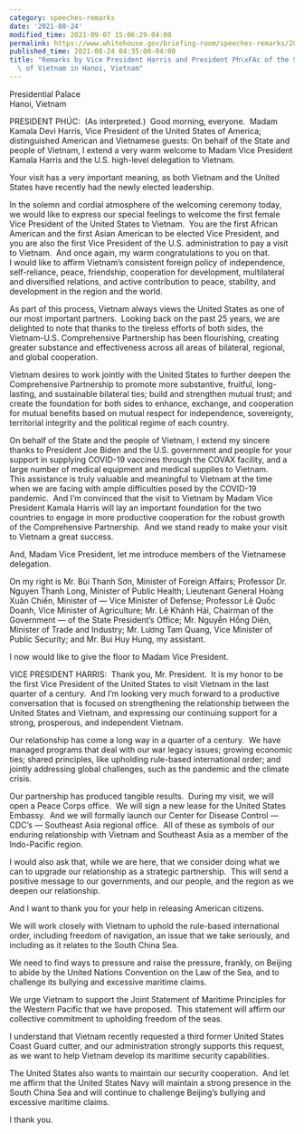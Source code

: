 ```yaml
---
category: speeches-remarks
date: '2021-08-24'
modified_time: 2021-09-07 15:06:29-04:00
permalink: https://www.whitehouse.gov/briefing-room/speeches-remarks/2021/08/24/remarks-by-vice-president-harris-and-president-phuc-of-the-socialist-republic-of-vietnam-in-hanoi-vietnam/
published_time: 2021-08-24 04:35:00-04:00
title: "Remarks by Vice President Harris and President Ph\xFAc of the Socialist Republic\
  \ of Vietnam in Hanoi, Vietnam"
---
```

 
Presidential Palace  
Hanoi, Vietnam

PRESIDENT PHÚC:  (As interpreted.)  Good morning, everyone.  Madam
Kamala Devi Harris, Vice President of the United States of America;
distinguished American and Vietnamese guests: On behalf of the State and
people of Vietnam, I extend a very warm welcome to Madam Vice President
Kamala Harris and the U.S. high-level delegation to Vietnam.  
  
Your visit has a very important meaning, as both Vietnam and the United
States have recently had the newly elected leadership.  
  
In the solemn and cordial atmosphere of the welcoming ceremony today, we
would like to express our special feelings to welcome the first female
Vice President of the United States to Vietnam.  You are the first
African American and the first Asian American to be elected Vice
President, and you are also the first Vice President of the U.S.
administration to pay a visit to Vietnam.  And once again, my warm
congratulations to you on that.  
I would like to affirm Vietnam’s consistent foreign policy of
independence, self-reliance, peace, friendship, cooperation for
development, multilateral and diversified relations, and active
contribution to peace, stability, and development in the region and the
world.  
  
As part of this process, Vietnam always views the United States as one
of our most important partners.  Looking back on the past 25 years, we
are delighted to note that thanks to the tireless efforts of both sides,
the Vietnam-U.S. Comprehensive Partnership has been flourishing,
creating greater substance and effectiveness across all areas of
bilateral, regional, and global cooperation.  
  
Vietnam desires to work jointly with the United States to further deepen
the Comprehensive Partnership to promote more substantive, fruitful,
long-lasting, and sustainable bilateral ties; build and strengthen
mutual trust; and create the foundation for both sides to enhance,
exchange, and cooperation for mutual benefits based on mutual respect
for independence, sovereignty, territorial integrity and the political
regime of each country.  
  
On behalf of the State and the people of Vietnam, I extend my sincere
thanks to President Joe Biden and the U.S. government and people for
your support in supplying COVID-19 vaccines through the COVAX facility,
and a large number of medical equipment and medical supplies to
Vietnam.  
This assistance is truly valuable and meaningful to Vietnam at the time
when we are facing with ample difficulties posed by the COVID-19
pandemic.  And I’m convinced that the visit to Vietnam by Madam Vice
President Kamala Harris will lay an important foundation for the two
countries to engage in more productive cooperation for the robust growth
of the Comprehensive Partnership.  And we stand ready to make your visit
to Vietnam a great success.   
  
And, Madam Vice President, let me introduce members of the Vietnamese
delegation.   
  
On my right is Mr. Bùi Thanh Sơn, Minister of Foreign Affairs; Professor
Dr. Nguyen Thanh Long, Minister of Public Health; Lieutenant General
Hoàng Xuân Chiến, Minister of — Vice Minister of Defense; Professor Lê
Quốc Doanh, Vice Minister of Agriculture; Mr. Lê Khánh Hải, Chairman of
the Government — of the State President’s Office; Mr. Nguyễn Hồng Diên,
Minister of Trade and Industry; Mr. Lương Tam Quang, Vice Minister of
Public Security; and Mr. Bui Huy Hung, my assistant.   
  
  
I now would like to give the floor to Madam Vice President.   
  
VICE PRESIDENT HARRIS:  Thank you, Mr. President.  It is my honor to be
the first Vice President of the United States to visit Vietnam in the
last quarter of a century.  And I’m looking very much forward to a
productive conversation that is focused on strengthening the
relationship between the United States and Vietnam, and expressing our
continuing support for a strong, prosperous, and independent Vietnam.   
  
Our relationship has come a long way in a quarter of a century.  We have
managed programs that deal with our war legacy issues; growing economic
ties; shared principles, like upholding rule-based international order;
and jointly addressing global challenges, such as the pandemic and the
climate crisis.  
  
Our partnership has produced tangible results.  During my visit, we will
open a Peace Corps office.  We will sign a new lease for the United
States Embassy.  And we will formally launch our Center for Disease
Control — CDC’s — Southeast Asia regional office.  All of these as
symbols of our enduring relationship with Vietnam and Southeast Asia as
a member of the Indo-Pacific region.   
  
I would also ask that, while we are here, that we consider doing what we
can to upgrade our relationship as a strategic partnership.  This will
send a positive message to our governments, and our people, and the
region as we deepen our relationship.   
  
And I want to thank you for your help in releasing American citizens.   
  
We will work closely with Vietnam to uphold the rule-based international
order, including freedom of navigation, an issue that we take seriously,
and including as it relates to the South China Sea.   
  
We need to find ways to pressure and raise the pressure, frankly, on
Beijing to abide by the United Nations Convention on the Law of the Sea,
and to challenge its bullying and excessive maritime claims.   
  
We urge Vietnam to support the Joint Statement of Maritime Principles
for the Western Pacific that we have proposed.  This statement will
affirm our collective commitment to upholding freedom of the seas.   
  
I understand that Vietnam recently requested a third former United
States Coast Guard cutter, and our administration strongly supports this
request, as we want to help Vietnam develop its maritime security
capabilities.   
  
The United States also wants to maintain our security cooperation.  And
let me affirm that the United States Navy will maintain a strong
presence in the South China Sea and will continue to challenge Beijing’s
bullying and excessive maritime claims.   
  
I thank you.
